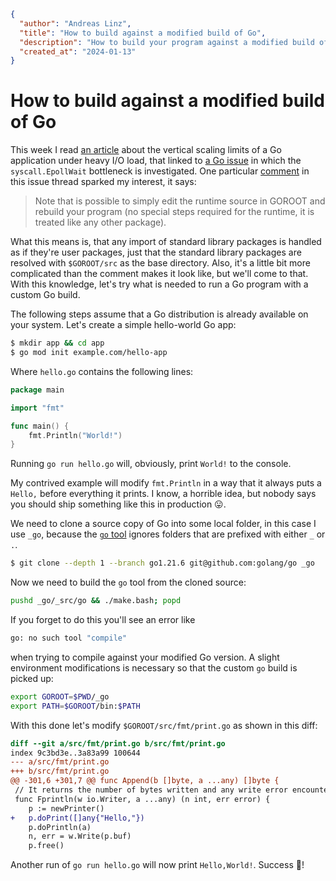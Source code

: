 ```json
{
  "author": "Andreas Linz",
  "title": "How to build against a modified build of Go",
  "description": "How to build your program against a modified build of the Go standard library.",
  "created_at": "2024-01-13"
}
```
# How to build against a modified build of Go

This week I read [an article](https://jazco.dev/2024/01/10/golang-and-epoll/) about the vertical scaling limits of a Go application under heavy I/O load, that linked to [a Go issue](https://github.com/golang/go/issues/65064) in which the `syscall.EpollWait` bottleneck is investigated. One particular [comment](https://github.com/golang/go/issues/65064#issuecomment-1887777889) in this issue thread sparked my interest, it says:

> Note that is possible to simply edit the runtime source in GOROOT and rebuild your program (no special steps required for the runtime, it is treated like any other package).

What this means is, that any import of standard library packages is handled as if they're user packages, just that the standard library packages are resolved with `$GOROOT/src` as the base directory. Also, it's a little bit more complicated than the comment makes it look like, but we'll come to that.
With this knowledge, let's try what is needed to run a Go program with a custom Go build.

The following steps assume that a Go distribution is already available on your system.
Let's create a simple hello-world Go app:

```sh
$ mkdir app && cd app
$ go mod init example.com/hello-app
```

Where `hello.go` contains the following lines:

```go
package main

import "fmt"

func main() {
	fmt.Println("World!")
}
```

Running `go run hello.go` will, obviously, print `World!` to the console.

My contrived example will modify `fmt.Println` in a way that it always puts a `Hello,` before everything it prints. I know, a horrible idea, but nobody says you should ship something like this in production 😛.

We need to clone a source copy of Go into some local folder, in this case I use `_go`, because the [`go` tool](https://pkg.go.dev/cmd/go) ignores folders that are prefixed with either `_` or `.`.

```sh
$ git clone --depth 1 --branch go1.21.6 git@github.com:golang/go _go
```

Now we need to build the `go` tool from the cloned source:

```sh
pushd _go/_src/go && ./make.bash; popd
```

If you forget to do this you'll see an error like

```sh
go: no such tool "compile"
```

when trying to compile against your modified Go version.
A slight environment modifications is necessary so that the custom `go` build is picked up:

```sh
export GOROOT=$PWD/_go
export PATH=$GOROOT/bin:$PATH
```

With this done let's modify `$GOROOT/src/fmt/print.go` as shown in this diff:

```diff
diff --git a/src/fmt/print.go b/src/fmt/print.go
index 9c3bd3e..3a83a99 100644
--- a/src/fmt/print.go
+++ b/src/fmt/print.go
@@ -301,6 +301,7 @@ func Append(b []byte, a ...any) []byte {
 // It returns the number of bytes written and any write error encountered.
 func Fprintln(w io.Writer, a ...any) (n int, err error) {
 	p := newPrinter()
+	p.doPrint([]any{"Hello,"})
 	p.doPrintln(a)
 	n, err = w.Write(p.buf)
 	p.free()
```

Another run of `go run hello.go` will now print `Hello,World!`.
Success 🎉!